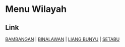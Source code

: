 # Menu Wilayah

## Link

[BAMBANGAN](https://github.com/gigit-pemilu/pemilu-2024-65-kalimantan-utara/tree/main/pileg-dpr/hitung-suara/sub/65-kalimantan-utara/sub/03-nunukan/sub/08-sebatik-barat/sub/2004-bambangan)
 | 
[BINALAWAN](https://github.com/gigit-pemilu/pemilu-2024-65-kalimantan-utara/tree/main/pileg-dpr/hitung-suara/sub/65-kalimantan-utara/sub/03-nunukan/sub/08-sebatik-barat/sub/2002-binalawan)
 | 
[LIANG BUNYU](https://github.com/gigit-pemilu/pemilu-2024-65-kalimantan-utara/tree/main/pileg-dpr/hitung-suara/sub/65-kalimantan-utara/sub/03-nunukan/sub/08-sebatik-barat/sub/2001-liang-bunyu)
 | 
[SETABU](https://github.com/gigit-pemilu/pemilu-2024-65-kalimantan-utara/tree/main/pileg-dpr/hitung-suara/sub/65-kalimantan-utara/sub/03-nunukan/sub/08-sebatik-barat/sub/2003-setabu)

